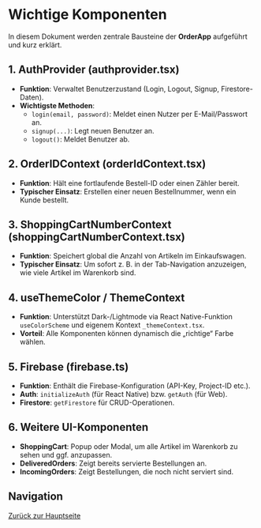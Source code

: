 # Wichtige Komponenten

In diesem Dokument werden zentrale Bausteine der **OrderApp** aufgeführt und kurz erklärt.

## 1. AuthProvider (authprovider.tsx)

- **Funktion**: Verwaltet Benutzerzustand (Login, Logout, Signup, Firestore-Daten).
- **Wichtigste Methoden**:
  - `login(email, password)`: Meldet einen Nutzer per E-Mail/Passwort an.
  - `signup(...)`: Legt neuen Benutzer an.
  - `logout()`: Meldet Benutzer ab.

## 2. OrderIDContext (orderIdContext.tsx)

- **Funktion**: Hält eine fortlaufende Bestell-ID oder einen Zähler bereit.
- **Typischer Einsatz**: Erstellen einer neuen Bestellnummer, wenn ein Kunde bestellt.

## 3. ShoppingCartNumberContext (shoppingCartNumberContext.tsx)

- **Funktion**: Speichert global die Anzahl von Artikeln im Einkaufswagen.
- **Typischer Einsatz**: Um sofort z. B. in der Tab-Navigation anzuzeigen, wie viele Artikel im Warenkorb sind.

## 4. useThemeColor / ThemeContext

- **Funktion**: Unterstützt Dark-/Lightmode via React Native-Funktion `useColorScheme` und eigenem Kontext `_themeContext.tsx`.
- **Vorteil**: Alle Komponenten können dynamisch die „richtige“ Farbe wählen.

## 5. Firebase (firebase.ts)

- **Funktion**: Enthält die Firebase-Konfiguration (API-Key, Project-ID etc.).
- **Auth**: `initializeAuth` (für React Native) bzw. `getAuth` (für Web).
- **Firestore**: `getFirestore` für CRUD-Operationen.

## 6. Weitere UI-Komponenten

- **ShoppingCart**: Popup oder Modal, um alle Artikel im Warenkorb zu sehen und ggf. anzupassen.
- **DeliveredOrders**: Zeigt bereits servierte Bestellungen an.
- **IncomingOrders**: Zeigt Bestellungen, die noch nicht serviert sind.

## Navigation

[Zurück zur Hauptseite](../README.md)
